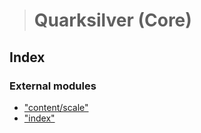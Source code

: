 > # Quarksilver (Core)

## Index

### External modules

* ["content/scale"](modules/_content_scale_.md)
* ["index"](modules/_index_.md)
